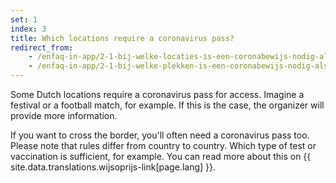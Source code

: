 ```yaml
---
set: 1
index: 3
title: Which locations require a coronavirus pass?
redirect_from: 
    - /enfaq-in-app/2-1-bij-welke-locaties-is-een-coronabewijs-nodig-als-ik-naar-binnen-wil
    - /enfaq-in-app/2-1-bij-welke-plekken-is-een-coronabewijs-nodig-als-ik-naar-binnen-wil
---
```

Some Dutch locations require a coronavirus pass for access. Imagine a festival or a football match, for example. If this is the case, the organizer will provide more information.

If you want to cross the border, you'll often need a coronavirus pass too. Please note that rules differ from country to country. Which type of test or vaccination is sufficient, for example. You can read more about this on {{ site.data.translations.wijsoprijs-link[page.lang] }}.
